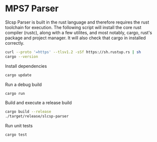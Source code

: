 # MPS7 Parser

Slcsp Parser is built in the rust language and therefore requires the rust toolchain for execution.
The following script will install the core rust compiler (rustc), along with a few utilites, and most
notably, cargo, rust's package and project manager.  It will also check that cargo in installed correctly.

``` sh
curl --proto '=https' --tlsv1.2 -sSf https://sh.rustup.rs | sh
cargo --version
```
Install dependencies
``` sh
cargo update
```
Run a debug build
``` sh
cargo run
```
Build and execute a release build
``` sh
cargo build --release
./target/release/slcsp-parser
```
Run unit tests
``` sh
cargo test
```
